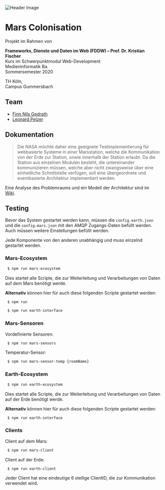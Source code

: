 ![Header Image](https://user-images.githubusercontent.com/19761338/81300952-b24baa80-9078-11ea-82b6-2d58b0632362.png)

# Mars Colonisation

Projekt im Rahmen von

**Frameworks, Dienste und Daten im Web (FDDW) – Prof. Dr. Kristian Fischer** \
Kurs im Schwerpunktmodul Web-Development \
Medieninformatik Ba. \
Sommersemester 2020

TH Köln, \
Campus Gummersbach

## Team

- [Finn Nils Gedrath](https://github.com/finnge)
- [Leonard Pelzer](https://github.com/leo-3108)

## Dokumentation

> Die NASA möchte daher eine geeignete Testimplementierung für webbasierte Systeme in einer Marsstation, welche die Kommunikation von der Erde zur Station, sowie innerhalb der Station erlaubt. Da die Station aus einzelnen Modulen besteht, die untereinander kommunizieren müssen, welche aber nicht zwangsweise über eine einheitliche Schnittstelle verfügen, soll eine übergeordnete und eventbasierte Architektur implementiert werden.

Eine Analyse des Problemraums und ein Modell der Architektur sind im [Wiki](https://github.com/leo-3108/mi-fddw-mars-colonisation-gedrath-pelzer/wiki).

## Testing

Bevor das System gestartet werden kann, müssen die `config.earth.json` und die `config.mars.json` mit den AMQP Zugangs-Daten befüllt werden. Auch müssen weitere Einstellungen befüllt werden.

Jede Komponente von den anderen unabhängig und muss einzelnd gestartet werden.

### Mars-Ecosystem
```bash
 $ npm run mars-ecosystem
```
Dies startet alle Scripte, die zur Weiterleitung und Verarbeitungen von Daten auf dem Mars benötigt werde.

**Alternativ** können hier für auch diese folgenden Scripte gestartet werden:

```bash
 $ npm run 
```

```bash
 $ npm run earth-interface
```

### Mars-Sensoren
Vordefinierte Sensoren:

```bash
 $ npm run mars-sensors
```

Temperatur-Sensor:

```bash
 $ npm run mars-sensor-temp {roomName}
```

### Earth-Ecosystem
```bash
 $ npm run earth-ecosystem
```
Dies startet alle Scripte, die zur Weiterleitung und Verarbeitungen von Daten auf der Erde benötigt werde.

**Alternativ** können hier für auch diese folgenden Scripte gestartet werden:

```bash
 $ npm run earth-interface
```

### Clients

Client auf dem Mars:
```bash
 $ npm run mars-client
```

Client auf der Erde:
```bash
 $ npm run earth-client
```

Jeder Client hat eine eindeutige 6 stellige ClientID, die zur Kommunikation verwendet wird.

